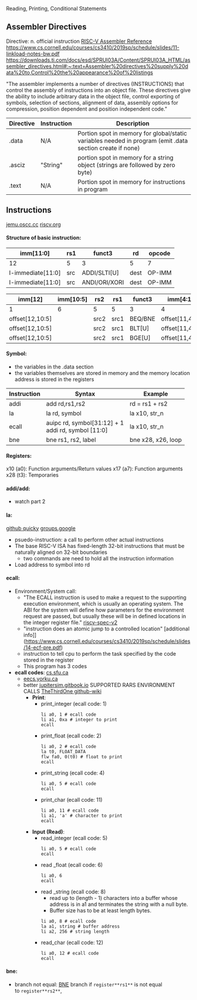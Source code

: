 Reading, Printing, Conditional Statements

## Assembler Directives
Directive: n. official instruction
[RISC-V Assembler Reference](https://michaeljclark.github.io/asm.html)
https://www.cs.cornell.edu/courses/cs3410/2019sp/schedule/slides/11-linkload-notes-bw.pdf
https://downloads.ti.com/docs/esd/SPRUI03A/Content/SPRUI03A_HTML/assembler_directives.html#:~:text=Assembler%20directives%20supply%20data%20to,Control%20the%20appearance%20of%20listings

"The assembler implements a number of directives (INSTRUCTIONS) that control the assembly of instructions into an object file. These directives give the ability to include arbitrary data in the object file, control exporting of symbols, selection of sections, alignment of data, assembly options for compression, position dependent and position independent code."

| Directive | Instruction | Description |
| ---------- | ------------ | -----------|
| .data | N/A | Portion spot in memory for global/static variables needed in program (emit .data section create if none) |
| .asciz | "String" | portion spot in memory for a string object (strings are followed by zero byte) | 
| .text | N/A | Portion spot in memory for instructions in program |

## Instructions 
[jemu.oscc.cc](https://jemu.oscc.cc/BNE)
[riscv.org](https://riscv.org/wp-content/uploads/2017/05/riscv-spec-v2.2.pdf)

#### Structure of basic instruction:

| imm[11:0] | rs1 | funct3 | rd | opcode |
|---|---|---|---|---|
| 12 | 5 | 3 | 5 | 7 |
| I-immediate[11:0] | src | ADDI/SLTI[U] | dest | OP-IMM |
| I-immediate[11:0] | src | ANDI/ORI/XORI | dest | OP-IMM |

| imm[12] | imm[10:5] | rs2 | rs1 | funct3 | imm[4:1] | imm[11] | opcode |
|---|---|---|---|---|---|---|---|
| 1 | 6 | 5 | 5 | 3 | 4 | 1 | 7 |
| offset[12,10:5] || src2 | src1 | BEQ/BNE | offset[11,4:1] || BRANCH |
| offset[12,10:5] || src2 | src1 | BLT[U] | offset[11,4:1] || BRANCH |
| offset[12,10:5] || src2 | src1 | BGE[U] | offset[11,4:1] || BRANCH |

#### Symbol: 
- the variables in the .data section
- the variables themselves are stored in memory and the memory location address is stored in the registers

| Instruction      | Syntax | Example    |
| ---        |    ---  |          --- |
| addi      | add rd,rs1,rs2       | rd = rs1 + rs2   |
| la   | la rd, symbol        | la x10, str_n      |
| ecall | auipc rd, symbol[31:12] + 1 <br> addi rd, symbol [11:0]| la x10, str_n |
| bne | bne rs1, rs2, label | bne x28, x26, loop |

#### Registers:
x10 (a0): Function arguments/Return values
x17 (a7): Function arguments
x28 (t3): Temporaries
#### addi/add: 
- watch part 2
#### la:
[github quicky](https://github.com/riscv/riscv-isa-manual/issues/144)
[groups.google](https://groups.google.com/a/groups.riscv.org/g/sw-dev/c/sDQWmHyzHi8)
- psuedo-instruction: a call to perform other actual instructions
-  The base RISC-V ISA has fixed-length 32-bit instructions that must be naturally aligned on 32-bit boundaries
	- two commands are need to hold all the instruction information
- Load address to symbol into rd

#### ecall:
- Environment/System call:
	- "The ECALL instruction is used to make a request to the supporting execution environment, which is usually an operating system. The ABI for the system will define how parameters for the environment request are passed, but usually these will be in defined locations in the integer register file." [riscv-spec-v2](https://riscv.org/wp-content/uploads/2016/06/riscv-spec-v2.1.pdf)
	- "instruction does an atomic jump to a controlled location" [additional info]](https://www.cs.cornell.edu/courses/cs3410/2019sp/schedule/slides/14-ecf-pre.pdf)
	- instruction to tell cpu to perform the task specified by the code stored in the register
	- This program has 3 codes 
- **ecall codes**:
[cs.sfu.ca](https://www.cs.sfu.ca/~ashriram/Courses/CS295/tutorials/venus/venus_ecalls.html#:~:text=The%20ecall%20instruction%20is%20a,ecalls%20for%20you%20to%20use.)
	- [eecs.yorku.ca](https://www.eecs.yorku.ca/course_archive/2022-23/F/2021A/RVS/RVS-IOsyscalls008.pdf)
	- better [jupitersim.gitbook.io](https://jupitersim.gitbook.io/jupiter/assembler/ecalls)
SUPPORTED RARS ENVIRONMENT CALLS [TheThirdOne github-wiki](https://github-wiki-see.page/m/TheThirdOne/rars/wiki/Environment-Calls)
		- **Print**:
			- print_integer (ecall code: 1)
				```
				li a0, 1 # ecall code
				li a1, 0xa # integer to print
				ecall
				```
			- print_float (ecall code: 2)
				```
				li a0, 2 # ecall code
				la t0, FLOAT_DATA
				flw fa0, 0(t0) # float to print
				ecall
				```
			- print_string (ecall code: 4)
				```
				li a0, 5 # ecall code
				ecall
				```
			- print_char (ecall code: 11)
				```
				li a0, 11 # ecall code
				li a1, 'a' # character to print
				ecall
				```
		- **Input (Read)**:
			- read_integer (ecall code: 5)
				```
				li a0, 5 # ecall code
				ecall
				```
			- read _float (ecall code: 6)
				```
				li a0, 6
				ecall
				```
			- read _string (ecall code: 8)
		 		- read up to (length - 1) characters into a buffer whose address is in a1 and terminates the string with a null byte. 
		 		- Buffer size has to be at least length bytes.
				```
				li a0, 8 # ecall code
				la a1, string # buffer address
				li a2, 256 # string length
				```
			- read_char (ecall code: 12)
				```
				li a0, 12 # ecall code
				ecall
				```
#### bne:
- branch not equal: [BNE](https://jemu.oscc.cc/BNE) branch if `register**rs1**` is not equal to `register**rs2**`,

